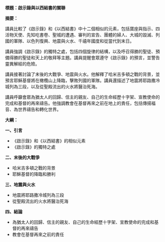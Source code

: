 **標題：啟示錄與以西結書的關聯**

**摘要：**

講員比較了《啟示錄》和《以西結書》中十二個相似的元素，包括寶座與指示、四活物天使、先知吃書卷、聖城的遭遇、審判的宣告、團體的婦人、大城的毀滅、列國的軍隊、以色列復興、地震與火水、千禧年國度和從當代到末日。

講員強調《啟示錄》的獨特之處，包括四個旋律的結構，以及呼召得勝的聖徒、預備得勝的聖徒和天上的敬拜等主題。講員提醒會眾遵守《啟示錄》的預言，並警告靈異解經的危險。

講員接著討論了末後的大戰爭、地震與火水。他解釋了哈米吉多頓之戰的背景，並預言耶穌基督將在橄欖山上降臨，擊敗列國的軍隊。講員還描述了地震將耶路撒冷城列為三段，以及從聖殿流出的火水將醫治死海。

講員呼籲會眾為猶太人的回歸、信主的親友、自己的生命經歷十字架、宣教使命的完成和基督的再來禱告。他強調教會在基督再來之前在地上的責任，包括傳揚福音、為世界禱告和轉化世界。

**大綱：**

**一、引言**
* 《啟示錄》和《以西結書》的相似元素
* 《啟示錄》的獨特之處

**二、末後的大戰爭**
* 哈米吉多頓之戰的背景
* 耶穌基督的降臨和勝利

**三、地震與火水**
* 地震將耶路撒冷城列為三段
* 從聖殿流出的火水將醫治死海

**四、結論**
* 為猶太人的回歸、信主的親友、自己的生命經歷十字架、宣教使命的完成和基督的再來禱告
* 教會在基督再來之前的責任